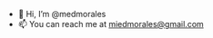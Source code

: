 - 👋 Hi, I’m @medmorales
- 📫 You can reach me at miedmorales@gmail.com

<!---
medmorales/medmorales is a ✨ special ✨ repository because its `README.md` (this file) appears on your GitHub profile.
You can click the Preview link to take a look at your changes.
--->
